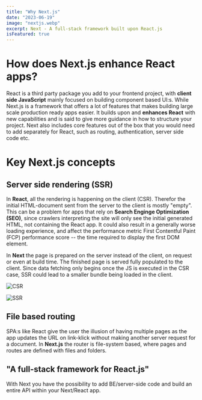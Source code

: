 ```yaml
---
title: "Why Next.js"
date: "2023-06-19"
image: "nextjs.webp"
excerpt: Next - A full-stack framework built upon React.js
isFeatured: true
---
```


# **How does Next.js enhance React apps?**

React is a third party package you add to your frontend project, with **client side JavaScript** mainly focused on building component based UI:s. While Next.js is a framework that offers a lot of features that makes building large scale production ready apps easier. It builds upon and **enhances React** with new capabilities and is said to give more guidance in how to structure your project. Next also includes core features out of the box that you would need to add separately for React, such as routing, authentication, server side code etc.

# **Key Next.js concepts**

## Server side rendering (SSR)

In **React**, all the rendering is happening on the client (CSR). Therefor the initial HTML-document sent from the server to the client is mostly "empty". This can be a problem for apps that rely on **Search Enginge Optimization (SEO)**, since crawlers interpreting the site will only see the initial generated HTML, not containing the React app. It could also result in a generally worse loading experience, and affect the performance metric First Contentful Paint (FCP) performance score -- the time required to display the first DOM element.

In **Next** the page is prepared on the server instead of the client, on request or even at build time. The finished page is served fully populated to the client. Since data fetching only begins once the JS is executed in the CSR case, SSR could lead to a smaller bundle being loaded in the client.

![CSR](/images/posts/1/CSR.webp)

![SSR](/images/posts/1/SSR.webp)

## File based routing

SPA:s like React give the user the illusion of having multiple pages as the app updates the URL on link-klick without making another server request for a document. In **Next.js** the router is file-system based, where pages and routes are defined with files and folders.

## "A full-stack framework for React.js"

With Next you have the possibility to add BE/server-side code and build an entire API within your Next/React app.
